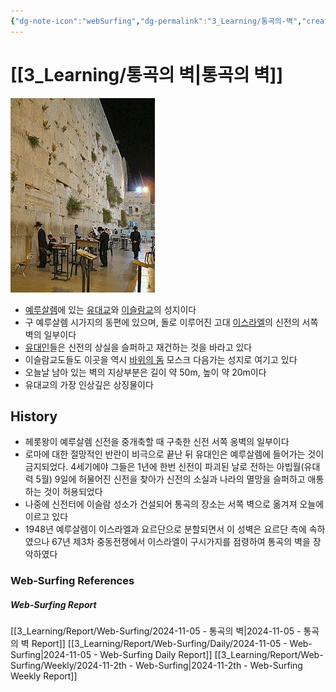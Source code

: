 ```yaml
---
{"dg-note-icon":"webSurfing","dg-permalink":"3_Learning/통곡의-벽","created-date":"2024-11-05 9:42:30 am","date":"2024-11-05","type":"web-surfing","tags":["web-surfing"],"aliases":null,"img":"https://a.travel-assets.com/findyours-php/viewfinder/images/res70/292000/292189-Jerusalem-And-Vicinity.jpg","dg-publish":true,"permalink":"/3_Learning/통곡의-벽/","dgPassFrontmatter":true,"noteIcon":"webSurfing"}
---
```



# [[3_Learning/통곡의 벽\|통곡의 벽]]
![Utilities/Images/Pasted image 20241202004011.jpeg](/img/user/Utilities/Images/Pasted%20image%2020241202004011.jpeg)

- [예루살렘](https://ko.wikipedia.org/wiki/%EC%98%88%EB%A3%A8%EC%82%B4%EB%A0%98 "예루살렘")에 있는 [유대교](https://ko.wikipedia.org/wiki/%EC%9C%A0%EB%8C%80%EA%B5%90 "유대교")와 [이슬람교](https://ko.wikipedia.org/wiki/%EC%9D%B4%EC%8A%AC%EB%9E%8C%EA%B5%90 "이슬람교")의 성지이다
- 구 예루살렘 시가지의 동편에 있으며, 돌로 이루어진 고대 [이스라엘](https://ko.wikipedia.org/wiki/%EC%9D%B4%EC%8A%A4%EB%9D%BC%EC%97%98 "이스라엘")의 신전의 서쪽 벽의 일부이다
- [유대인](https://ko.wikipedia.org/wiki/%EC%9C%A0%EB%8C%80%EC%9D%B8 "유대인")들은 신전의 상실을 슬퍼하고 재건하는 것을 바라고 있다
- 이슬람교도들도 이곳을 역시 [바위의 돔](https://ko.wikipedia.org/wiki/%EB%B0%94%EC%9C%84%EC%9D%98_%EB%8F%94 "바위의 돔") 모스크 다음가는 성지로 여기고 있다
- 오늘날 남아 있는 벽의 지상부분은 길이 약 50m, 높이 약 20m이다
- 유대교의 가장 인상깊은 상징물이다

## History
- 헤롯왕이 예루살렘 신전을 중개축할 때 구축한 신전 서쪽 옹벽의 일부이다
- 로마에 대한 절망적인 반란이 비극으로 끝난 뒤 유대인은 예루살렘에 들어가는 것이 금지되었다. 4세기에야 그들은 1년에 한번 신전이 파괴된 날로 전하는 아빕월(유대력 5월) 9일에 허물어진 신전을 찾아가 신전의 소실과 나라의 멸망을 슬퍼하고 애통하는 것이 허용되었다
- 나중에 신전터에 이슬람 성소가 건설되어 통곡의 장소는 서쪽 벽으로 옮겨져 오늘에 이르고 있다
- 1948년 예루살렘이 이스라엘과 요르단으로 분할되면서 이 성벽은 요르단 측에 속하였으나 67년 제3차 중동전쟁에서 이스라엘이 구시가지를 점령하여 통곡의 벽을 장악하였다



















### Web-Surfing References
##### Web-Surfing Report
[[3_Learning/Report/Web-Surfing/2024-11-05 - 통곡의 벽\|2024-11-05 - 통곡의 벽 Report]]
[[3_Learning/Report/Web-Surfing/Daily/2024-11-05 - Web-Surfing\|2024-11-05 - Web-Surfing Daily Report]]
[[3_Learning/Report/Web-Surfing/Weekly/2024-11-2th - Web-Surfing\|2024-11-2th - Web-Surfing Weekly Report]]

